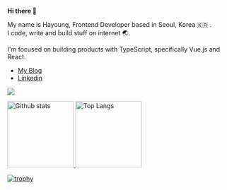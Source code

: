 <p>
  <b>Hi there 👋</b>
</p>
<p>My name is Hayoung, Frontend Developer based in Seoul, Korea 🇰🇷 .<br>
I code, write and build stuff on internet 🌏.</p>

<p>I'm focused on building products with TypeScript, specifically Vue.js and React.</p>

* [My Blog](https://hayoung.life)
* [Linkedin](https://www.linkedin.com/in/hayounggam)

<p>
  <img src="https://hits.seeyoufarm.com/api/count/incr/badge.svg?url=https%3A%2F%2Fgithub.com%2Fiamhayoung%2F&count_bg=%23BB7E8C&title_bg=%23434343&icon=github.svg&icon_color=%23FFFFFF&title=HITS&edge_flat=false)](https://hits.seeyoufarm.com">
</p>

<p align="left">
  <a href="https://github.com/anuraghazra/github-readme-stats">
    <img alt="Github stats" height="150px" src="https://github-readme-stats.vercel.app/api?username=iamhayoung&count_private=true&show_icons=true&title_color=A93F55&text_color=24292E&bg_color=F5EDF0&icon_color=A93F55&hide_border=true" />
  </a>
  <a href="https://github.com/anuraghazra/github-readme-stats">
    <img alt="Top Langs" height="150px" src="https://github-readme-stats.vercel.app/api/top-langs/?username=iamhayoung&custom_title=My&nbsp;Languages&nbsp;🖥&layout=compact&count_private=true&show_icons=true&title_color=24292E&text_color=24292E&bg_color=F5EDF0&icon_color=24292E&hide_border=true" />
  </a>
</p>

[![trophy](https://github-profile-trophy.vercel.app/?username=iamhayoung&theme=gitdimmed&column=7&no-frame=true&margin-w=10
)](https://github.com/ryo-ma/github-profile-trophy)
